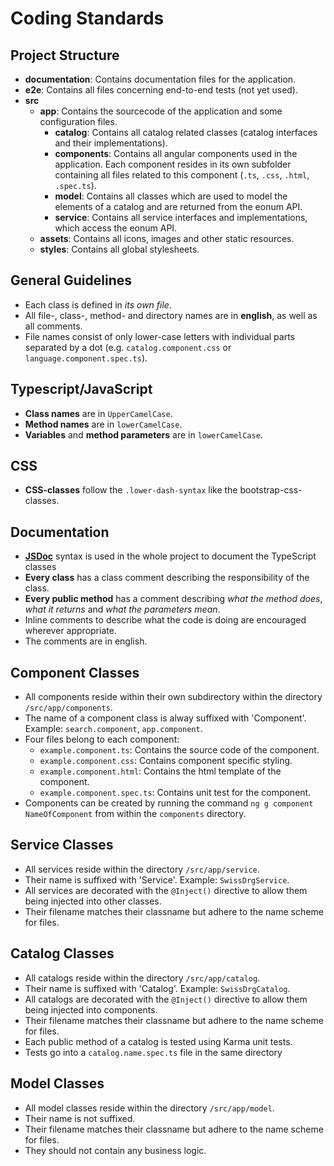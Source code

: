 # Coding Standards

## Project Structure

- **documentation**: Contains documentation files for the application.
- **e2e**: Contains all files concerning end-to-end tests (not yet used).
- **src**
	- **app**: Contains the sourcecode of the application and some configuration files.
		- **catalog**: Contains all catalog related classes (catalog interfaces and their implementations).
		- **components**: Contains all angular components used in the application. Each component resides in its own subfolder containing all files related to this component (`.ts`, `.css`, `.html`, `.spec.ts`).
		- **model**: Contains all classes which are used to model the elements of a catalog and are returned from the eonum API.
		- **service**: Contains all service interfaces and implementations, which access the eonum API.
	- **assets**: Contains all icons, images and other static resources.
	- **styles**: Contains all global stylesheets.

## General Guidelines

- Each class is defined in *its own file*.
- All file-, class-, method- and directory names are in **english**, as well as all comments.
- File names consist of only lower-case letters with individual parts separated by a dot (e.g. `catalog.component.css` or `language.component.spec.ts`).

## Typescript/JavaScript
- **Class names** are in `UpperCamelCase`.
- **Method names** are in `lowerCamelCase`.
- **Variables** and **method parameters** are in `lowerCamelCase`.

## CSS

- **CSS-classes** follow the `.lower-dash-syntax` like the bootstrap-css-classes.

## Documentation

- [**JSDoc**](http://usejsdoc.org) syntax is used in the whole project to document the TypeScript classes
- **Every class** has a class comment describing the responsibility of the class.
- **Every public method** has a comment describing *what the method does*, *what it returns* and *what the parameters mean*.
- Inline comments to describe what the code is doing are encouraged wherever appropriate.
- The comments are in english.

## Component Classes

- All components reside within their own subdirectory within the directory `/src/app/components`.
- The name of a component class is alway suffixed with 'Component'. Example: `search.component`, `app.component`.
- Four files belong to each component:
	- `example.component.ts`: Contains the source code of the component.
	- `example.component.css`: Contains component specific styling.
	- `example.component.html`: Contains the html template of the component.
	- `example.component.spec.ts`: Contains unit test for the component.
- Components can be created by running the command `ng g component NameOfComponent` from within the `components` directory.

## Service Classes

- All services reside within the directory `/src/app/service`.
- Their name is suffixed with 'Service'. Example: `SwissDrgService`.
- All services are decorated with the `@Inject()` directive to allow them being injected into other classes.
- Their filename matches their classname but adhere to the name scheme for files.

## Catalog Classes

- All catalogs reside within the directory `/src/app/catalog`.
- Their name is suffixed with 'Catalog'. Example: `SwissDrgCatalog`.
- All catalogs are decorated with the `@Inject()` directive to allow them being injected into components.
- Their filename matches their classname but adhere to the name scheme for files.
- Each public method of a catalog is tested using Karma unit tests.
- Tests go into a `catalog.name.spec.ts` file in the same directory

## Model Classes

- All model classes reside within the directory `/src/app/model`.
- Their name is not suffixed.
- Their filename matches their classname but adhere to the name scheme for files.
- They should not contain any business logic.